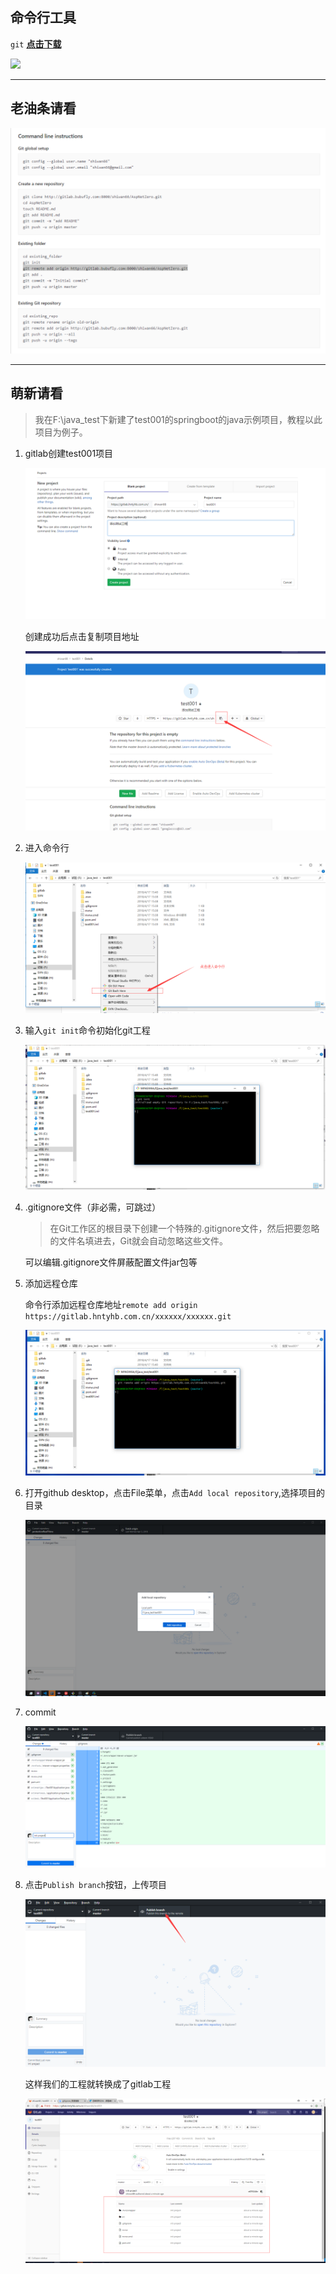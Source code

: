 

## 命令行工具 
`git` [**点击下载**](http://dlsw.baidu.com/sw-search-sp/soft/e7/40642/Git-2.7.2-64-bit_setup.1457942968.exe)      

![](http://img5sw.baidu.com/soft/e7/40642/8b2002ac09be72284411c9ee5162b45e.png?version=3218763599)  

---

## 老油条请看

![](/系统集成部/石万/resource/gitlab/TIM图片20180417153348.png)

---

## 萌新请看
> 我在F:\java_test下新建了test001的springboot的java示例项目，教程以此项目为例子。

1. gitlab创建test001项目      

    ![](/系统集成部/石万/resource/gitlab/TIM截图20180417155426.png)    

    创建成功后点击复制项目地址    

    ![](/系统集成部/石万/resource/gitlab/TIM截图20180417155508.png)

2. 进入命令行    

    ![](/系统集成部/石万/resource/gitlab/TIM截图20180417154346.png)

3. 输入`git init`命令初始化git工程

    ![](/系统集成部/石万/resource/gitlab/TIM截图20180417154824.png)

4. .gitignore文件（非必需，可跳过）
    > 在Git工作区的根目录下创建一个特殊的.gitignore文件，然后把要忽略的文件名填进去，Git就会自动忽略这些文件。       

    可以编辑.gitignore文件屏蔽配置文件jar包等

5. 添加远程仓库

    命令行添加远程仓库地址`remote add origin https://gitlab.hntyhb.com.cn/xxxxxx/xxxxxx.git`

    ![](/系统集成部/石万/resource/gitlab/TIM截图20180417155640.png)

6. 打开github desktop，点击File菜单，点击`Add local repository`,选择项目的目录

    ![](/系统集成部/石万/resource/gitlab/TIM截图20180417155939.png)

7. commit

    ![](/系统集成部/石万/resource/gitlab/TIM截图20180417160149.png)

8. 点击`Publish branch`按钮，上传项目

    ![](/系统集成部/石万/resource/gitlab/TIM截图20180417160236.png)    

    这样我们的工程就转换成了gitlab工程

    ![](/系统集成部/石万/resource/gitlab/TIM截图20180417160410.png)

